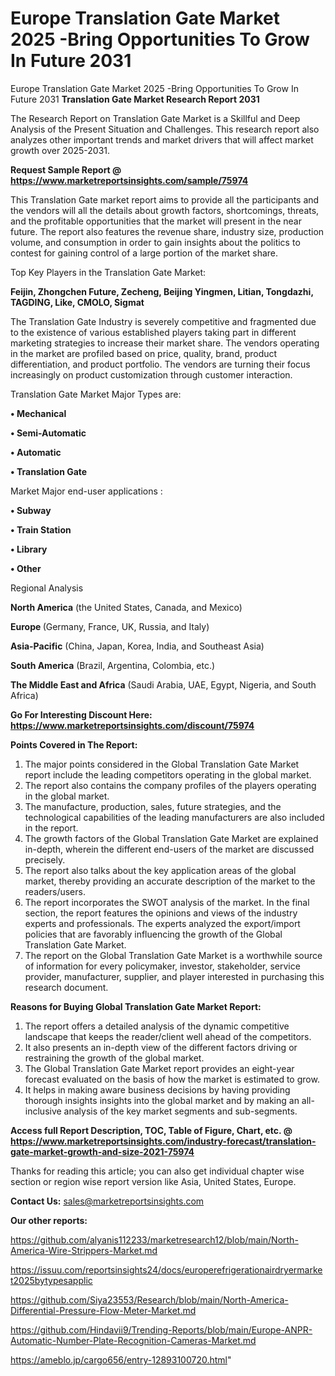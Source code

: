 # Europe Translation Gate Market 2025 -Bring Opportunities To Grow In Future 2031
Europe Translation Gate Market 2025 -Bring Opportunities To Grow In Future 2031
<strong>Translation Gate Market Research Report 2031</strong>

The Research Report on Translation Gate Market is a Skillful and Deep Analysis of the Present Situation and Challenges. This research report also analyzes other important trends and market drivers that will affect market growth over 2025-2031.

<strong>Request Sample Report @ <a href=https://www.marketreportsinsights.com/sample/75974>https://www.marketreportsinsights.com/sample/75974</a></strong>

This Translation Gate market report aims to provide all the participants and the vendors will all the details about growth factors, shortcomings, threats, and the profitable opportunities that the market will present in the near future. The report also features the revenue share, industry size, production volume, and consumption in order to gain insights about the politics to contest for gaining control of a large portion of the market share.

Top Key Players in the Translation Gate Market:

<strong>Feijin, Zhongchen Future, Zecheng, Beijing Yingmen, Litian, Tongdazhi, TAGDING, Like, CMOLO, Sigmat</strong>

The Translation Gate Industry is severely competitive and fragmented due to the existence of various established players taking part in different marketing strategies to increase their market share. The vendors operating in the market are profiled based on price, quality, brand, product differentiation, and product portfolio. The vendors are turning their focus increasingly on product customization through customer interaction.

Translation Gate Market Major Types are:

<strong>• Mechanical

• Semi-Automatic

• Automatic

• Translation Gate</strong>

Market Major end-user applications :

<strong>• Subway

• Train Station

• Library

• Other</strong>

Regional Analysis

</u><strong><b>North America</b></strong> (the United States, Canada, and Mexico)

<strong><b>Europe </b></strong>(Germany, France, UK, Russia, and Italy)

<strong><b>Asia-Pacific</b></strong> (China, Japan, Korea, India, and Southeast Asia)

<strong><b>South America</b></strong> (Brazil, Argentina, Colombia, etc.)

<strong><b>The Middle East and Africa</b></strong> (Saudi Arabia, UAE, Egypt, Nigeria, and South Africa)

<strong>Go For Interesting Discount Here: <a href=https://www.marketreportsinsights.com/discount/75974>https://www.marketreportsinsights.com/discount/75974</a></strong>

<strong>Points Covered in The Report:</strong>
<ol>
  <li>The major points considered in the Global Translation Gate Market report include the leading competitors operating in the global market.</li>
  <li>The report also contains the company profiles of the players operating in the global market.</li>
  <li>The manufacture, production, sales, future strategies, and the technological capabilities of the leading manufacturers are also included in the report.</li>
  <li>The growth factors of the Global Translation Gate Market are explained in-depth, wherein the different end-users of the market are discussed precisely.</li>
  <li>The report also talks about the key application areas of the global market, thereby providing an accurate description of the market to the readers/users.</li>
  <li>The report incorporates the SWOT analysis of the market. In the final section, the report features the opinions and views of the industry experts and professionals. The experts analyzed the export/import policies that are favorably influencing the growth of the Global Translation Gate Market.</li>
  <li>The report on the Global Translation Gate Market is a worthwhile source of information for every policymaker, investor, stakeholder, service provider, manufacturer, supplier, and player interested in purchasing this research document.</li>
</ol>
<strong>Reasons for Buying Global Translation Gate Market Report:</strong>

<ol>
  <li>The report offers a detailed analysis of the dynamic competitive landscape that keeps the reader/client well ahead of the competitors.</li>
  <li>It also presents an in-depth view of the different factors driving or restraining the growth of the global market.</li>
  <li>The Global Translation Gate Market report provides an eight-year forecast evaluated on the basis of how the market is estimated to grow.</li>
  <li>It helps in making aware business decisions by having providing thorough insights insights into the global market and by making an all-inclusive analysis of the key market segments and sub-segments.</li>
</ol>
<strong>Access full Report Description, TOC, Table of Figure, Chart, etc. @ <a href=https://www.marketreportsinsights.com/industry-forecast/translation-gate-market-growth-and-size-2021-75974>https://www.marketreportsinsights.com/industry-forecast/translation-gate-market-growth-and-size-2021-75974</a></strong>


Thanks for reading this article; you can also get individual chapter wise section or region wise report version like Asia, United States, Europe.

<strong>Contact Us:</strong>
sales@marketreportsinsights.com

<strong>Our other reports:</strong>

<a href=https://github.com/alyanis112233/marketresearch12/blob/main/North-America-Wire-Strippers-Market.md>https://github.com/alyanis112233/marketresearch12/blob/main/North-America-Wire-Strippers-Market.md</a>

<a href=https://issuu.com/reportsinsights24/docs/europerefrigerationairdryermarket2025bytypesapplic>https://issuu.com/reportsinsights24/docs/europerefrigerationairdryermarket2025bytypesapplic</a>

<a href=https://github.com/Siya23553/Research/blob/main/North-America-Differential-Pressure-Flow-Meter-Market.md>https://github.com/Siya23553/Research/blob/main/North-America-Differential-Pressure-Flow-Meter-Market.md</a>

<a href=https://github.com/Hindavii9/Trending-Reports/blob/main/Europe-ANPR-Automatic-Number-Plate-Recognition-Cameras-Market.md>https://github.com/Hindavii9/Trending-Reports/blob/main/Europe-ANPR-Automatic-Number-Plate-Recognition-Cameras-Market.md</a>

<a href=https://ameblo.jp/cargo656/entry-12893100720.html>https://ameblo.jp/cargo656/entry-12893100720.html</a>"
